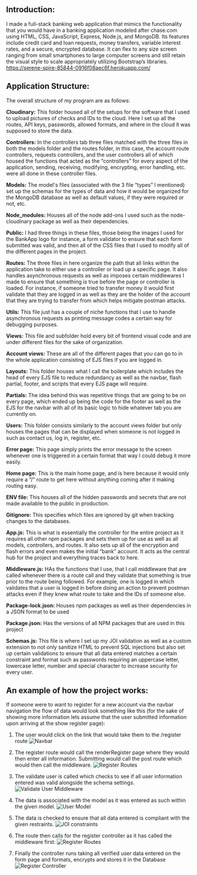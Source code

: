 ## Introduction:
I made a  full-stack banking web application that mimics the functionality that you would have in a banking application modeled after chase.com using HTML, CSS, JavaScript, Express, Node.js, and MongoDB. Its features include credit card and loan requests, money transfers, variable interest rates, and a secure, encrypted database. It can flex to any size screen ranging from small smartphones to large computer screens and still retain the visual style to scale appropriately utilizing Bootstrap’s libraries. https://serene-spire-85844-0916f08aec6f.herokuapp.com/

## Application Structure:
The overall structure of my program are as follows:

**Cloudinary:** This folder housed all of the setups for the software that I used to upload pictures of checks and IDs to the cloud. Here I set up all the routes, API keys, passwords, allowed formats, and where in the cloud it was supposed to store the data.

**Controllers:** In the controllers tab three files matched with the three files in both the models folder and the routes folder, in this case, the account route controllers, requests controllers, and the user controllers all of which housed the functions that acted as the “controllers” for every aspect of the application, sending, receiving, modifying, encrypting, error handling, etc. were all done in these controller files.

**Models:** The model's files (associated with the 3 file “types” I mentioned) set up the schemas for the types of data and how it would be organized for the MongoDB database as well as default values, if they were required or not, etc.

**Node_modules:** Houses all of the node add-ons I used such as the node-cloudinary package as well as their dependencies.

**Public:** I had three things in these files, those being the images I used for the BankApp logo for instance, a form validator to ensure that each form submitted was valid, and then all of the CSS files that I used to modify all of the different pages in the project. 

**Routes:** The three files in here organize the path that all links within the application take to either use a controller or load up a specific page. It also handles asynchronous requests as well as imposes certain middlewares I made to ensure that something is true before the page or controller is loaded. For instance, if someone tried to transfer money it would first validate that they are logged in as well as they are the holder of the account that they are trying to transfer from which helps mitigate postman attacks. 

**Utils:** This file just has a couple of niche functions that I use to handle asynchronous requests as printing message codes a certain way for debugging purposes. 

**Views:** This file and subfolder hold every bit of frontend visual code and are under different files for the sake of organization. 

**Account views:** These are all of the different pages that you can go to in the whole application consisting of EJS files if you are logged in. 

**Layouts:** This folder houses what I call the boilerplate which includes the head of every EJS file to reduce redundancy as well as the navbar, flash partial, footer, and scripts that every EJS page will require.  

**Partials:** The idea behind this was repetitive things that are going to be on every page, which ended up being the code for the footer as well as the EJS for the navbar with all of its basic logic to hide whatever tab you are currently on.

**Users:** This folder consists similarly to the account views folder but only houses the pages that can be displayed when someone is not logged in such as contact us, log in, register, etc.

**Error page:** This page simply prints the error message to the screen whenever one is triggered in a certain format that way I could debug it more easily.

**Home page:** This is the main home page, and is here because it would only require a “/” route to get here without anything coming after it making routing easy.

**ENV file:** This houses all of the hidden passwords and secrets that are not made available to the public in production. 

**Gitignore:** This specifies which files are ignored by git when tracking changes to the databases. 

**App.js:** This is what is essentially the controller for the entire project as it requires all other npm packages and sets them up for use as well as all models, controllers, and routes. It also sets up all of the encryption and flash errors and even makes the initial “bank” account. It acts as the central hub for the project and everything traces back to here.

**Middleware.js:** HAs the functions that I use, that I call middleware that are called whenever there is a route call and they validate that something is true prior to the route being followed. For example, one is logged in which validates that a user is logged in before doing an action to prevent postman attacks even if they knew what route to take and the IDs of someone else. 

**Package-lock.json:** Houses npm packages as well as their dependencies in a JSON format to be used

**Package.json:** Has the versions of all NPM packages that are used in this project

**Schemas.js:** This file is where I set up my JOI validation as well as a custom extension to not only sanitize HTML to prevent SQL injections but also set up certain validations to ensure that all data entered matches a certain constraint and format such as passwords requiring an uppercase letter, lowercase letter, number and special character to increase security for every user.



## An example of how the project works:
If someone were to want to register for a new account via the navbar navigation the flow of data would look something like this (for the sake of showing more information lets assume that the user submitted information upon arriving at the show register page):

1. The user would click on the link that would take them to the /register route
![Navbar](/readMeImages/navbar.png)

2. The register route would call the renderRegister page where they would then enter all information. Submitting would call the post route which would then call the middleware.
![Register Routes](/readMeImages/registerRoute.png)

3. The validate user is called which checks to see if all user information entered was valid alongside the schema settings.
![Validate User Middleware](/readMeImages/validateUser.png)

4. The data is associated with the model as it was entered as such within the given model.
![User Model](/readMeImages/userSchema.png)

5. The data is checked to ensure that all data entered is compliant with the given restraints.
![JOI constraints](/readMeImages/userJoi.png)

6. The route then calls for the register controller as it has called the middleware first:
![Register Routes](/readMeImages/registerRoute.png)

7.  Finally the controller runs taking all verified user data entered on the form page and formats, encrypts and stores it in the Database
![Register Controller](/readMeImages/registerController.png)
